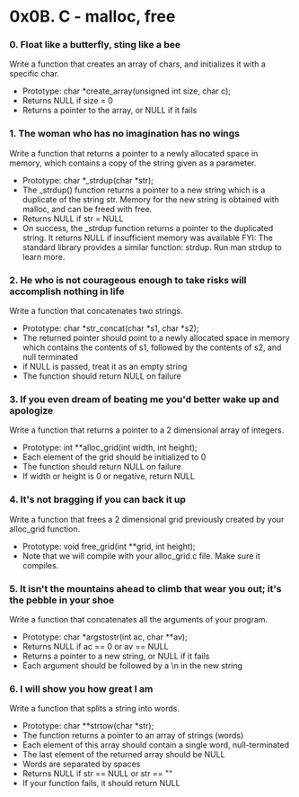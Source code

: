 # 0x0B. C - malloc, free

### 0. Float like a butterfly, sting like a bee
Write a function that creates an array of chars, and initializes it with a specific char.

 - Prototype: char *create_array(unsigned int size, char c);
 - Returns NULL if size = 0
 - Returns a pointer to the array, or NULL if it fails

### 1. The woman who has no imagination has no wings
Write a function that returns a pointer to a newly allocated space in memory, which contains a copy of the string given as a parameter.

 - Prototype: char *_strdup(char *str);
 - The _strdup() function returns a pointer to a new string which is a duplicate of the string str. Memory for the new string is obtained with malloc, and can be freed with free.
 - Returns NULL if str = NULL
 - On success, the _strdup function returns a pointer to the duplicated string. It returns NULL if insufficient memory was available
FYI: The standard library provides a similar function: strdup. Run man strdup to learn more.

### 2. He who is not courageous enough to take risks will accomplish nothing in life
Write a function that concatenates two strings.

 - Prototype: char *str_concat(char *s1, char *s2);
 - The returned pointer should point to a newly allocated space in memory which contains the contents of s1, followed by the contents of s2, and null terminated
 - if NULL is passed, treat it as an empty string
 - The function should return NULL on failure

### 3. If you even dream of beating me you'd better wake up and apologize
Write a function that returns a pointer to a 2 dimensional array of integers.

 - Prototype: int **alloc_grid(int width, int height);
 - Each element of the grid should be initialized to 0
 - The function should return NULL on failure
 - If width or height is 0 or negative, return NULL

### 4. It's not bragging if you can back it up
Write a function that frees a 2 dimensional grid previously created by your alloc_grid function.

 - Prototype: void free_grid(int **grid, int height);
 - Note that we will compile with your alloc_grid.c file. Make sure it compiles.

### 5. It isn't the mountains ahead to climb that wear you out; it's the pebble in your shoe
Write a function that concatenates all the arguments of your program.

 - Prototype: char *argstostr(int ac, char **av);
 - Returns NULL if ac == 0 or av == NULL
 - Returns a pointer to a new string, or NULL if it fails
 - Each argument should be followed by a \n in the new string

### 6. I will show you how great I am
Write a function that splits a string into words.

 - Prototype: char **strtow(char *str);
 - The function returns a pointer to an array of strings (words)
 - Each element of this array should contain a single word, null-terminated
 - The last element of the returned array should be NULL
 - Words are separated by spaces
 - Returns NULL if str == NULL or str == ""
 - If your function fails, it should return NULL

